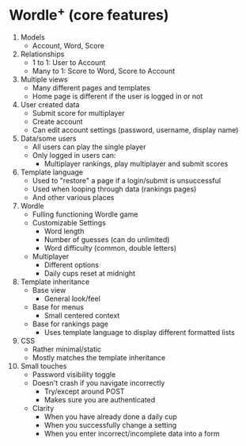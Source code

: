 # Wordle<sup>+</sup> (core features)

1) Models
    - Account, Word, Score
2) Relationships
    - 1 to 1: User to Account
    - Many to 1: Score to Word,  Score to Account
3) Multiple views
    - Many different pages and templates
    - Home page is different if the user is logged in or not
4) User created data
    - Submit score for multiplayer
    - Create account
    - Can edit account settings (password, username, display name)
5) Data/some users
    - All users can play the single player
    - Only logged in users can:
        - Multiplayer rankings, play multiplayer and submit scores
6) Template language
    - Used to "restore" a page if a login/submit is unsuccessful
    - Used when looping through data (rankings pages)
    - And other various places
7) Wordle
    - Fulling functioning Wordle game
    - Customizable Settings
        - Word length
        - Number of guesses (can do unlimited)
        - Word difficulty (common, double letters)
    - Multiplayer
        - Different options
        - Daily cups reset at midnight
8) Template inheritance
    - Base view
        - General look/feel
    - Base for menus
        - Small centered context
    - Base for rankings page
        - Uses template language to display different formatted lists
9) CSS
    - Rather minimal/static
    - Mostly matches the template inheritance
10) Small touches
    - Password visibility toggle
    - Doesn't crash if you navigate incorrectly
        - Try/except around POST
        - Makes sure you are authenticated
    - Clarity
        - When you have already done a daily cup
        - When you successfully change a setting
        - When you enter incorrect/incomplete data into a form
